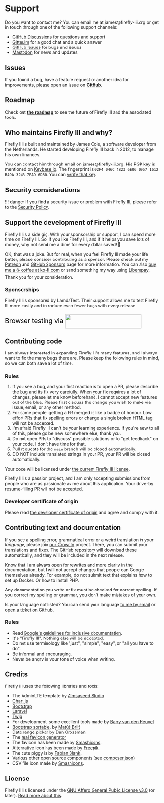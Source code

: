 # Support

<!-- HELP TEXT -->

Do you want to contact me? You can email me at [james@firefly-iii.org](mailto:james@firefly-iii.org) or get in touch through one of the following support channels:

- [GitHub Discussions](https://github.com/firefly-iii/firefly-iii/discussions/) for questions and support
- [Gitter.im](https://gitter.im/firefly-iii/firefly-iii) for a good chat and a quick answer
- [GitHub Issues](https://github.com/firefly-iii/firefly-iii/issues) for bugs and issues
- <a rel="me" href="https://fosstodon.org/@ff3">Mastodon</a> for news and updates

<!-- END OF HELP TEXT -->

## Issues

If you found a bug, have a feature request or another idea for improvements, please open an issue on **[GitHub](https://github.com/firefly-iii/firefly-iii/issues)**.

## Roadmap

Check out **[the roadmap](https://roadmap.firefly-iii.org/)** to see the future of Firefly III and the associated tools.

## Who maintains Firefly III and why?

Firefly III is built and maintained by James Cole, a software developer from the Netherlands. He started developing Firefly III back in 2012, to manage his own finances.  

You can contact him through email on [james@firefly-iii.org](mailto:james@firefly-iii.org). His PGP key is mentioned on [Keybase.io](https://keybase.io/jc5). The fingerprint is `02F4 046C 4B23 6E06 0957 1612 B49A 324B 7EAD 6D80`. You can [verify that key](https://gist.github.com/JC5/e5810692bea4513bd80381f57b2ed03a).

## Security considerations

!!! danger
    If you find a security issue or problem with Firefly III, please refer to the [Security Policy](https://github.com/firefly-iii/firefly-iii/security/policy).

<!-- SPONSOR TEXT -->

## Support the development of Firefly III

Firefly III is a side gig. With your sponsorship or support, I can spend more time on Firefly III. So, if you like Firefly III, and if it helps you save lots of money, why not send me a dime for every dollar saved! 🥳

OK, that was a joke. But for real, when you feel Firefly III made your life better, please consider contributing as a sponsor. Please check out my [Patreon](https://www.patreon.com/jc5) and [GitHub Sponsors](https://github.com/sponsors/JC5) page for more information. You can also [buy me a ☕️ coffee at ko-fi.com](https://ko-fi.com/Q5Q5R4SH1) or send something my way using [Liberapay](https://liberapay.com/JC5). Thank you for your consideration.

### Sponsorships

Firefly III is sponsored by LamdaTest. Their support allows me to test Firefly III more easily and introduce even fewer bugs with every release.

<p style="font-size:21px; color:black;">Browser testing via
<a href="https://www.lambdatest.com/?utm_source=fireflyiii&utm_medium=sponsor" target="_blank">
<img src="https://www.lambdatest.com/blue-logo.png" style="vertical-align: middle;" width="250" height="45" />
</a>
</p>

<!-- END OF SPONSOR TEXT -->

## Contributing code

I am always interested in expanding Firefly III's many features, and I always want to fix the many bugs there are. Please keep the following rules in mind, so we can both save a lot of time.

### Rules

1. If you see a bug, and your first reaction is to open a PR, please describe the bug and its fix very carefully. When your fix requires a lot of changes, please let me know beforehand. I cannot accept new features out of the blue. Please first discuss the change you wish to make via issue, email, or any other method.
2. For some people, getting a PR merged is like a badge of honour. Low effort PRs that fix spelling errors or change a single broken HTML tag will not be accepted.
3. I'm afraid Firefly III can't be your learning experience. If you're new to all of this, please go be new somewhere else, thank you.
4. Do not open PRs to "discuss" possible solutions or to "get feedback" on your code. I don't have time for that.
5. Pull requests for the `main` branch will be closed automatically.
6. DO NOT include translated strings in your PR, your PR will be closed automatically.

Your code will be licensed under [the current Firefly III license](https://github.com/firefly-iii/firefly-iii/blob/main/LICENSE).

Firefly III is a passion project, and I am only accepting submissions from people who are as passionate as me about this application. Your drive-by resume-filling PR will not be accepted.

### Developer certificate of origin

Please read [the developer certificate of origin](https://developercertificate.org/) and agree and comply with it.

## Contributing text and documentation

If you see a spelling error, grammatical error or a weird translation *in your language*, please join [our CrowdIn](https://crowdin.com/project/firefly-iii) project. There, you can submit your translations and fixes. The GitHub repository will download these automatically, and they will be included in the next release.

Know that I am always open for rewrites and more clarity in the documentation, but I will not accept changes that people can Google themselves already. For example, do not submit text that explains how to set up Docker. Or how to install PHP.

Any documentation you write or fix must be checked for correct spelling. If you correct my spelling or grammar, you don't make mistakes of your own.

Is your language not listed? You can send your language [to me by email](mailto:james@firefly-iii.org) or [open a ticket on GitHub](https://github.com/firefly-iii/firefly-iii/issues).

### Rules

- Read [Google's guidelines for inclusive documentation](https://developers.google.com/style/inclusive-documentation).
- It's "Firefly III". Nothing else will be accepted.
- Do not use terminology like "just", "simple", "easy", or "all you have to do".
- Be informal and encouraging.
- Never be angry in your tone of voice when writing.

## Credits

Firefly III uses the following libraries and tools:

* The AdminLTE template by [Almsaseed Studio](https://almsaeedstudio.com/)
* [Chart.js](http://www.chartjs.org/)
* [Bootstrap](http://getbootstrap.com/)
* [Laravel](http://laravel.com/)
* [Twig](http://twig.sensiolabs.org/)
* For development, some excellent tools made by [Barry van den Heuvel](https://github.com/barryvdh)
* [Bootstrap sortable](https://github.com/drvic10k/bootstrap-sortable). by [Matúš Brliť](https://github.com/drvic10k)
* [Date range picker](https://github.com/dangrossman/bootstrap-daterangepicker/) by [Dan Grossman](https://github.com/dangrossman)
* The [real favicon generator](http://realfavicongenerator.net/)
* The favicon has been made by [Smashicons](https://www.flaticon.com/authors/smashicons).
* Alternative icon has been made by [Freepik](http://www.freepik.com).
* The cute piggy is by [Fabian Blank](https://unsplash.com/collections/388522/money-revenue).
* Various other open source components (see [composer.json](https://github.com/firefly-iii/firefly-iii/blob/main/composer.json))
* CSV file icon made by [Smashicons](https://www.flaticon.com/authors/smashicons).

## License

Firefly III is licensed under the [GNU Affero General Public License v3.0](https://github.com/firefly-iii/firefly-iii/blob/main/LICENSE) (or later). [Read more about this](more-information/license.md).
